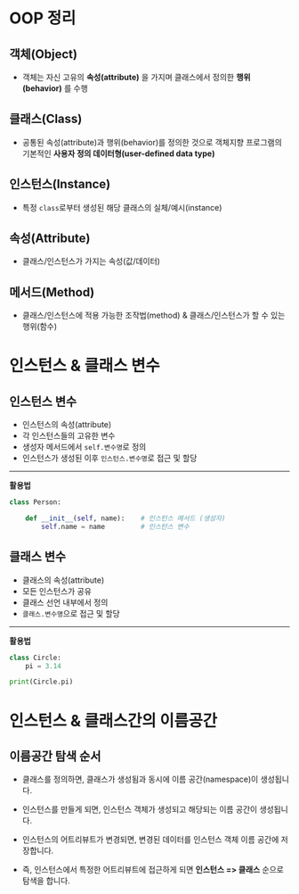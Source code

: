 # OOP 정리

## 객체(Object)

- 객체는 자신 고유의 **속성(attribute)** 을 가지며 클래스에서 정의한 **행위(behavior)** 를 수행

## 클래스(Class)

- 공통된 속성(attribute)과 행위(behavior)를 정의한 것으로 객체지향 프로그램의 기본적인 **사용자 정의 데이터형(user-defined data type)**

## 인스턴스(Instance)

- 특정 `class`로부터 생성된 해당 클래스의 실체/예시(instance)

## 속성(Attribute)

- 클래스/인스턴스가 가지는 속성(값/데이터)

## 메서드(Method)

- 클래스/인스턴스에 적용 가능한 조작법(method) & 클래스/인스턴스가 할 수 있는 행위(함수)





# 인스턴스 & 클래스 변수

## 인스턴스 변수

- 인스턴스의 속성(attribute)
- 각 인스턴스들의 고유한 변수
- 생성자 메서드에서 `self.변수명`로 정의
- 인스턴스가 생성된 이후 `인스턴스.변수명`로 접근 및 할당

------

**활용법**

```python
class Person:

    def __init__(self, name):    # 인스턴스 메서드 (생성자) 
        self.name = name         # 인스턴스 변수
```



## 클래스 변수

- 클래스의 속성(attribute)
- 모든 인스턴스가 공유
- 클래스 선언 내부에서 정의
- `클래스.변수명`으로 접근 및 할당

------

**활용법**

```python
class Circle:
    pi = 3.14

print(Circle.pi)
```



# 인스턴스 & 클래스간의 이름공간

## 이름공간 탐색 순서

- 클래스를 정의하면, 클래스가 생성됨과 동시에 이름 공간(namespace)이 생성됩니다.

- 인스턴스를 만들게 되면, 인스턴스 객체가 생성되고 해당되는 이름 공간이 생성됩니다.

- 인스턴스의 어트리뷰트가 변경되면, 변경된 데이터를 인스턴스 객체 이름 공간에 저장합니다.

- 즉, 인스턴스에서 특정한 어트리뷰트에 접근하게 되면 **인스턴스 => 클래스** 순으로 탐색을 합니다.